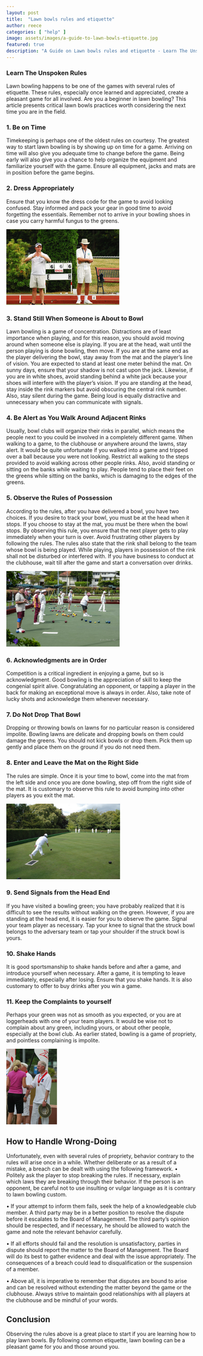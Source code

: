 ```yaml
---
layout: post
title:  "Lawn bowls rules and etiquette"
author: reece
categories: [ "help" ]
image: assets/images/a-guide-to-lawn-bowls-etiquette.jpg
featured: true
description: "A Guide on Lawn bowls rules and etiquette - Learn The Unspoken Rules"
---
```


### Learn The Unspoken Rules

Lawn bowling happens to be one of the games with several rules of etiquette. These rules, especially once learned and appreciated, create a pleasant game for all involved.
Are you a beginner in lawn bowling? This article presents critical lawn bowls practices worth considering the next time you are in the field.

### 1. Be on Time

Timekeeping is perhaps one of the oldest rules on courtesy. The greatest way to start lawn bowling is by showing up on time for a game. Arriving on time will also give you adequate time to change before the game.
Being early will also give you a chance to help organize the equipment and familiarize yourself with the game. Ensure all equipment, jacks and mats are in position before the game begins.

### 2. Dress Appropriately

Ensure that you know the dress code for the game to avoid looking confused. Stay informed and pack your gear in good time to avoid forgetting the essentials. Remember not to arrive in your bowling shoes in case you carry harmful fungus to the greens.


<img src="/assets/images/lawn_bowls_etiquette_one.jpg" height="200px" />

### 3. Stand Still When Someone is About to Bowl

Lawn bowling is a game of concentration. Distractions are of least importance when playing, and for this reason, you should avoid moving around when someone else is playing. If you are at the head, wait until the person playing is done bowling, then move. If you are at the same end as the player delivering the bowl, stay away from the mat and the player’s line of vision. You are expected to stand at least one meter behind the mat.
On sunny days, ensure that your shadow is not cast upon the jack. Likewise, if you are in white shoes, avoid standing behind a white jack because your shoes will interfere with the player’s vision. If you are standing at the head, stay inside the rink markers but avoid obscuring the central rink number. Also, stay silent during the game. Being loud is equally distractive and unnecessary when you can communicate with signals.

### 4. Be Alert as You Walk Around Adjacent Rinks

Usually, bowl clubs will organize their rinks in parallel, which means the people next to you could be involved in a completely different game. When walking to a game, to the clubhouse or anywhere around the lawns, stay alert. It would be quite unfortunate if you walked into a game and tripped over a ball because you were not looking.
Restrict all walking to the steps provided to avoid walking across other people rinks. Also, avoid standing or sitting on the banks while waiting to play. People tend to place their feet on the greens while sitting on the banks, which is damaging to the edges of the greens.

### 5. Observe the Rules of Possession

According to the rules, after you have delivered a bowl, you have two choices. If you desire to track your bowl, you must be at the head when it stops. If you choose to stay at the mat, you must be there when the bowl stops.
By observing this rule, you ensure that the next player gets to play immediately when your turn is over. Avoid frustrating other players by following the rules. The rules also state that the rink shall belong to the team whose bowl is being played. While playing, players in possession of the rink shall not be disturbed or interfered with. If you have business to conduct at the clubhouse, wait till after the game and start a conversation over drinks.


<img src="/assets/images/lawn_bowls_etiquette_two.jpg" height="200px" />

### 6. Acknowledgments are in Order

Competition is a critical ingredient in enjoying a game, but so is acknowledgment. Good bowling is the appreciation of skill to keep the congenial spirit alive. Congratulating an opponent, or tapping a player in the back for making an exceptional move is always in order. Also, take note of lucky shots and acknowledge them whenever necessary.

### 7. Do Not Drop That Bowl

Dropping or throwing bowls on lawns for no particular reason is considered impolite. Bowling lawns are delicate and dropping bowls on them could damage the greens. You should not kick bowls or drop them. Pick them up gently and place them on the ground if you do not need them.

### 8. Enter and Leave the Mat on the Right Side

The rules are simple. Once it is your time to bowl, come into the mat from the left side and once you are done bowling, step off from the right side of the mat. It is customary to observe this rule to avoid bumping into other players as you exit the mat.


<img src="/assets/images/lawn_bowls_etiquette_three.jpg" height="200px" />

### 9. Send Signals from the Head End

If you have visited a bowling green; you have probably realized that it is difficult to see the results without walking on the green. However, if you are standing at the head end, it is easier for you to observe the game. Signal your team player as necessary. Tap your knee to signal that the struck bowl belongs to the adversary team or tap your shoulder if the struck bowl is yours.

### 10. Shake Hands

It is good sportsmanship to shake hands before and after a game, and introduce yourself when necessary. After a game, it is tempting to leave immediately, especially after losing. Ensure that you shake hands. It is also customary to offer to buy drinks after you win a game.

### 11. Keep the Complaints to yourself

Perhaps your green was not as smooth as you expected, or you are at loggerheads with one of your team players. It would be wise not to complain about any green, including yours, or about other people, especially at the bowl club. As earlier stated, bowling is a game of propriety, and pointless complaining is impolite.


<img src="/assets/images/lawn_bowls_etiquette_four.jpg" height="200px" />

## How to Handle Wrong-Doing

Unfortunately, even with several rules of propriety, behavior contrary to the rules will arise once in a while. Whether deliberate or as a result of a mistake, a breach can be dealt with using the following framework.
• Politely ask the player to stop breaking the rules. If necessary, explain which laws they are breaking through their behavior. If the person is an opponent, be careful not to use insulting or vulgar language as it is contrary to lawn bowling custom.

• If your attempt to inform them fails, seek the help of a knowledgeable club member. A third party may be in a better position to resolve the dispute before it escalates to the Board of Management. The third party’s opinion should be respected, and if necessary, he should be allowed to watch the game and note the relevant behavior carefully.

• If all efforts should fail and the resolution is unsatisfactory, parties in dispute should report the matter to the Board of Management. The Board will do its best to gather evidence and deal with the issue appropriately. The consequences of a breach could lead to disqualification or the suspension of a member.

• Above all, it is imperative to remember that disputes are bound to arise and can be resolved without extending the matter beyond the game or the clubhouse. Always strive to maintain good relationships with all players at the clubhouse and be mindful of your words.

## Conclusion

Observing the rules above is a great place to start if you are learning how to play lawn bowls. By following common etiquette, lawn bowling can be a pleasant game for you and those around you.
